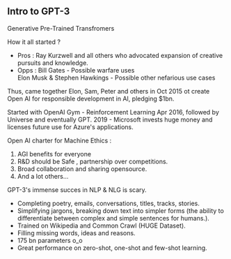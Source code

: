 ## Intro to GPT-3 ##

Generative Pre-Trained Transfromers

How it all started ?   
- Pros : Ray Kurzwell and all others who advocated expansion of creative pursuits and knowledge.  
- Opps : Bill Gates - Possible warfare uses  
         Elon Musk & Stephen Hawkings - Possible other nefarious use cases   
  
Thus, came together Elon, Sam, Peter and others in Oct 2015 ot create Open AI for responsible development in AI, pledging $1bn.  
  
Started with OpenAI Gym - Reinforcement Learning Apr 2016, followed by Universe and eventually GPT.
2019 - Microsoft invests huge money and licenses future use for Azure's applications.
  
Open AI charter for Machine Ethics :  
1. AGI benefits for everyone  
2. R&D should be Safe , partnership over competitions.   
3. Broad collaboration and sharing opensource.   
4. And a lot others...  
  
  
  
  
GPT-3's immense succes in NLP & NLG is scary.
- Completing poetry, emails, conversations, titles, tracks, stories.  
- Simplifying jargons, breaking down text into simpler forms (the ability to differentiate between complex and simple sentences for humans.).  
- Trained on Wikipedia and Common Crawl (HUGE Dataset).  
- Filling missing words, ideas and reasons.  
- 175 bn parameters o_o   
- Great performance on zero-shot, one-shot and few-shot learning.     

